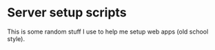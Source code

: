 # Server setup scripts

This is some random stuff I use to help me setup web apps (old school style).
